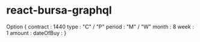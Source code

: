 # react-bursa-graphql

Option {
    contract : 1440
    type : "C" / "P"
    period : "M" / "W"
    month : 8
    week : 1
    amount :
    dateOfBuy :
}